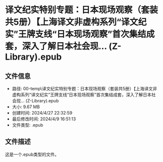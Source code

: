 ﻿# 译文纪实特别专题：日本现场观察（套装共5册）【上海译文非虚构系列“译文纪实”王牌支线“日本现场观察”首次集结成套，深入了解日本社会现... (Z-Library).epub

## 文件信息
- 路径: 00-temp\译文纪实特别专题：日本现场观察（套装共5册）【上海译文非虚构系列“译文纪实”王牌支线“日本现场观察”首次集结成套，深入了解日本社会现... (Z-Library).epub
- 大小: 9.67 MB
- 创建时间: 2024/4/27 22:32:59
- 最后修改时间: 2024/4/9 16:51:13
- 文件类型: .epub

## 文件描述
这是一个.epub类型的文件。

